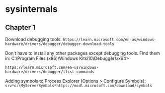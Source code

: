 # sysinternals

## Chapter 1

Download debugging tools:
`https://learn.microsoft.com/en-us/windows-hardware/drivers/debugger/debugger-download-tools`

Don't have to install any other packages except debugging tools. Find them in:
C:\Program Files (x86)\Windows Kits\10\Debuggers\x64>

`https://learn.microsoft.com/en-us/windows-hardware/drivers/debugger/tlist-commands`

Adding symbols to Process Explorer (Options > Configure Symbols):
`srv*c:\MyServerSymbols*https://msdl.microsoft.com/download/symbols`
